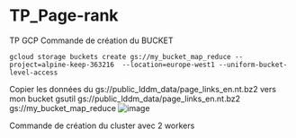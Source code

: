 # TP_Page-rank
TP GCP
Commande de création du BUCKET
```
gcloud storage buckets create gs://my_bucket_map_reduce --project=alpine-keep-363216  --location=europe-west1 --uniform-bucket-level-access
```

Copier les données du gs://public_lddm_data/page_links_en.nt.bz2 vers mon bucket
gsutil gs://public_lddm_data/page_links_en.nt.bz2  gs://my_bucket_map_reduce
![image](https://user-images.githubusercontent.com/35890810/195428435-2e277d44-9ebb-4128-a9f2-8af51d736dbd.png)

Commande de création du cluster avec 2 workers 

